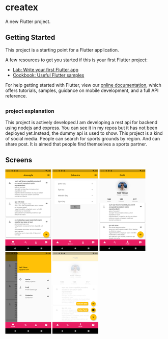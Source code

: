 # createx

A new Flutter project.

## Getting Started

This project is a starting point for a Flutter application.

A few resources to get you started if this is your first Flutter project:

- [Lab: Write your first Flutter app](https://flutter.dev/docs/get-started/codelab)
- [Cookbook: Useful Flutter samples](https://flutter.dev/docs/cookbook)

For help getting started with Flutter, view our
[online documentation](https://flutter.dev/docs), which offers tutorials,
samples, guidance on mobile development, and a full API reference.

## 
### project explanation

This project is actively developed.I am developing a rest api for backend using nodejs and express. You can see it in my repos but it has not been deployed yet.Instead, the dummy api is used to show.
This project is a kind of social media. People can search for sports grounds by region. And can share post. It is aimed that people find themselves a sports partner.

##

## Screens
<img src = "https://github.com/halilyilmaaz/createx-flutter/blob/main/images/Screenshot_1622883778.png?raw=true" height="256">
<img src = "https://github.com/halilyilmaaz/createx-flutter/blob/main/images/Screenshot_1622883785.png?raw=true" height="256">
<img src = "https://github.com/halilyilmaaz/createx-flutter/blob/main/images/Screenshot_1622883795.png?raw=true" height="256">
<img src = "https://github.com/halilyilmaaz/createx-flutter/blob/main/images/Screenshot_1622883813.png?raw=true" height="256">
<img src = "https://github.com/halilyilmaaz/createx-flutter/blob/main/images/Screenshot_1622883803.png?raw=true" height="256">
